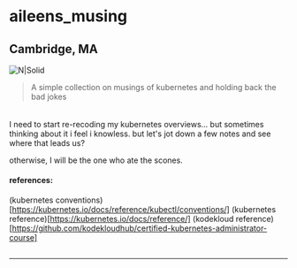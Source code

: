 # aileens_musing
## Cambridge, MA

![N|Solid](https://ca.slack-edge.com/T0495HV8H-U01AM69UW3E-ae635702c574-72)

> A simple collection on musings of kubernetes and holding back the bad jokes

###### 


I need to start re-recoding my kubernetes overviews... but sometimes thinking about it i feel i knowless.   but let's jot down a few notes and see where that leads us?

otherwise, I will be the one who ate the scones.

#### references:
(kubernetes conventions)[https://kubernetes.io/docs/reference/kubectl/conventions/]
(kubernetes reference)[https://kubernetes.io/docs/reference/]
(kodekloud reference)[https://github.com/kodekloudhub/certified-kubernetes-administrator-course]
## 
___ 